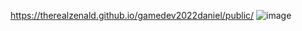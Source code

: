 https://therealzenald.github.io/gamedev2022daniel/public/
![image](https://user-images.githubusercontent.com/101647451/192580673-714df286-9d65-433d-8e43-904d9d1b78ee.png)

